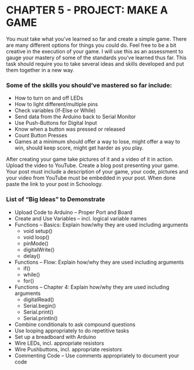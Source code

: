 # CHAPTER 5 - PROJECT: MAKE A GAME
You must take what you’ve learned so far and create a simple game. There are many different options for things you could do. Feel free to be a bit creative in the execution of your game. I will use this as an assessment to gauge your mastery of some of the standards you’ve learned thus far. This task should require you to take several ideas and skills developed and put them together in a new way.

### Some of the skills you should’ve mastered so far include:
- How to turn on and off LEDs
- How to light different/multiple pins
- Check variables (If-Else or While)
- Send data from the Arduino back to Serial Monitor
- Use Push-Buttons for Digital Input
- Know when a button was pressed or released
- Count Button Presses
- Games at a minimum should offer a way to lose, might offer a way to win, should keep score, might get harder as you play.

After creating your game take pictures of it and a video of it in action. Upload the video to YouTube. Create a blog post presenting your game. Your post must include a description of your game, your code, pictures and your video from YouTube must be embedded in your post. When done paste the link to your post in Schoology.

### List of “Big Ideas” to Demonstrate
- Upload Code to Arduino – Proper Port and Board
- Create and Use Variables – incl. logical variable names
- Functions – Basics: Explain how/why they are used including arguments
  - void setup()
  - void loop()
  - pinMode()
  - digitalWrite()
  - delay()
- Functions – Flow: Explain how/why they are used including arguments
  - if()
  - while()
  - for()
- Functions – Chapter 4: Explain how/why they are used including arguments
  - digitalRead()
  - Serial.begin()
  - Serial.print()
  - Serial.println()
- Combine conditionals to ask compound questions
- Use looping appropriately to do repetitive tasks
- Set up a breadboard with Arduino
- Wire LEDs, incl. appropriate resistors
- Wire Pushbuttons, incl. appropriate resistors
- Commenting Code – Use comments appropriately to document your code
